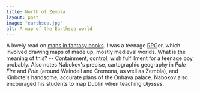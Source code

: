 ```yaml
---
title: North of Zembla
layout: post
image: "earthsea.jpg"
alt: A map of the Earthsea world
---
```


A lovely read on [maps in fantasy books](https://longreads.com/2017/08/24/fantasy-maps-game-of-thrones/). I was a teenage <abbr title="Role Playing Game">RPG</abbr>er, which involved drawing maps of made up, mostly medieval worlds. What is the meaning of this? -- Containment, control, wish fulfillment for a teenage boy, probably. Also notes Nabokov's precise, cartographic geography in <cite>Pale Fire</cite> and <cite>Pnin</cite> (around Waindell and Cremona, as well as Zembla), and Kinbote's handsome, accurate plans of the Onhava palace. Nabokov also encouraged his students to map Dublin when teaching <cite>Ulysses</cite>.

